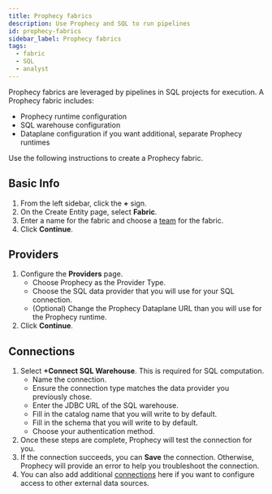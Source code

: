 ```yaml
---
title: Prophecy fabrics
description: Use Prophecy and SQL to run pipelines
id: prophecy-fabrics
sidebar_label: Prophecy fabrics
tags:
  - fabric
  - SQL
  - analyst
---
```


Prophecy fabrics are leveraged by pipelines in SQL projects for execution. A Prophecy fabric includes:

- Prophecy runtime configuration
- SQL warehouse configuration
- Dataplane configuration if you want additional, separate Prophecy runtimes

Use the following instructions to create a Prophecy fabric.

## Basic Info

1. From the left sidebar, click the **+** sign.
1. On the Create Entity page, select **Fabric**.
1. Enter a name for the fabric and choose a [team](/getting-started/concepts/Fabric#share-fabrics) for the fabric.
1. Click **Continue**.

## Providers

1. Configure the **Providers** page.
   - Choose Prophecy as the Provider Type.
   - Choose the SQL data provider that you will use for your SQL connection.
   - (Optional) Change the Prophecy Dataplane URL than you will use for the Prophecy runtime.
1. Click **Continue**.

## Connections

1. Select **+Connect SQL Warehouse**. This is required for SQL computation.
   - Name the connection.
   - Ensure the connection type matches the data provider you previously chose.
   - Enter the JDBC URL of the SQL warehouse.
   - Fill in the catalog name that you will write to by default.
   - Fill in the schema that you will write to by default.
   - Choose your authentication method.
1. Once these steps are complete, Prophecy will test the connection for you.
1. If the connection succeeds, you can **Save** the connection. Otherwise, Prophecy will provide an error to help you troubleshoot the connection.
1. You can also add additional [connections](./connections) here if you want to configure access to other external data sources.
